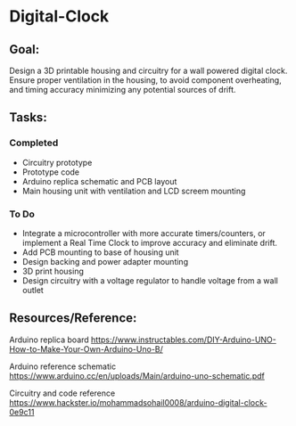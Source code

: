 # Digital-Clock

## Goal: 
Design a 3D printable housing and circuitry for a wall powered digital clock. Ensure proper ventilation in the housing, to avoid component overheating, and timing accuracy minimizing any potential sources of drift. 


## Tasks: 
### Completed 
- Circuitry prototype
- Prototype code
- Arduino replica schematic and PCB layout
- Main housing unit with ventilation and LCD screem mounting
  

### To Do 
- Integrate a microcontroller with more accurate timers/counters, or implement a Real Time Clock to improve accuracy and eliminate drift.
- Add PCB mounting to base of housing unit
- Design backing and power adapter mounting
- 3D print housing
- Design circuitry with a voltage regulator to handle voltage from a wall outlet

## Resources/Reference:
Arduino replica board https://www.instructables.com/DIY-Arduino-UNO-How-to-Make-Your-Own-Arduino-Uno-B/ 

Arduino reference schematic https://www.arduino.cc/en/uploads/Main/arduino-uno-schematic.pdf

Circuitry and code reference https://www.hackster.io/mohammadsohail0008/arduino-digital-clock-0e9c11

